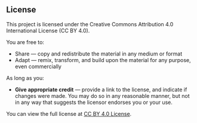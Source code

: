 ## License

This project is licensed under the Creative Commons Attribution 4.0 International License (CC BY 4.0). 

You are free to:

- Share — copy and redistribute the material in any medium or format
- Adapt — remix, transform, and build upon the material for any purpose, even commercially

As long as you:

- **Give appropriate credit** — provide a link to the license, and indicate if changes were made. You may do so in any reasonable manner, but not in any way that suggests the licensor endorses you or your use.

You can view the full license at [CC BY 4.0 License](https://creativecommons.org/licenses/by/4.0/).
